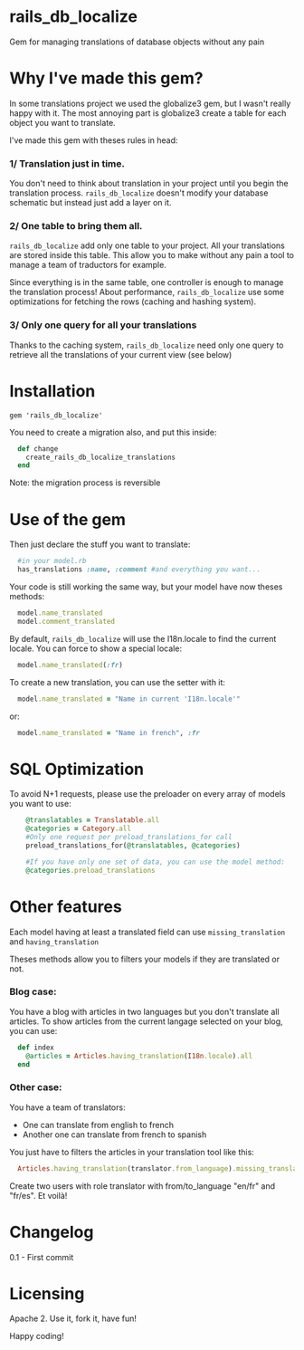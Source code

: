 # rails_db_localize

Gem for managing translations of database objects without any pain

# Why I've made this gem?

In some translations project we used the globalize3 gem, but I wasn't really happy with it.
The most annoying part is globalize3 create a table for each object you want to translate.

I've made this gem with theses rules in head:

### 1/ Translation just in time.

You don't need to think about translation in your project until you begin the translation process.
`rails_db_localize` doesn't modify your database schematic but instead just add a layer on it.

### 2/ One table to bring them all.

`rails_db_localize` add only one table to your project. All your translations are stored inside this table.
This allow you to make without any pain a tool to manage a team of traductors for example. 

Since everything is in the same table, one controller is enough to manage the translation process!
About performance, `rails_db_localize` use some optimizations for fetching the rows (caching and hashing system).

### 3/ Only one query for all your translations

Thanks to the caching system, `rails_db_localize` need only one query to retrieve all the translations of your current view (see below)

# Installation

```Gemfile
gem 'rails_db_localize'
```

You need to create a migration also, and put this inside:

```ruby
  def change
    create_rails_db_localize_translations
  end
```

Note: the migration process is reversible

# Use of the gem

Then just declare the stuff you want to translate:

```ruby
  #in your model.rb
  has_translations :name, :comment #and everything you want...
```

Your code is still working the same way, but your model have now theses methods:

```ruby
  model.name_translated
  model.comment_translated
```

By default, `rails_db_localize` will use the I18n.locale to find the current locale. You can force to show a special locale:

```ruby
  model.name_translated(:fr)
```

To create a new translation, you can use the setter with it:

```ruby
  model.name_translated = "Name in current 'I18n.locale'"
```

or:

```ruby
  model.name_translated = "Name in french", :fr
```

# SQL Optimization

To avoid N+1 requests, please use the preloader on every array of models you want to use:

```ruby
    @translatables = Translatable.all
    @categories = Category.all
    #Only one request per preload_translations_for call
    preload_translations_for(@translatables, @categories)

    #If you have only one set of data, you can use the model method:
    @categories.preload_translations
```

# Other features

Each model having at least a translated field can use `missing_translation` and `having_translation`

Theses methods allow you to filters your models if they are translated or not.

### Blog case:

You have a blog with articles in two languages but you don't translate all articles.
To show articles from the current langage selected on your blog, you can use:

```ruby
  def index
    @articles = Articles.having_translation(I18n.locale).all
  end
```

### Other case:

You have a team of translators:
- One can translate from english to french
- Another one can translate from french to spanish

You just have to filters the articles in your translation tool like this:
```ruby
  Articles.having_translation(translator.from_language).missing_translation(translator.to_language)
```
Create two users with role translator with from/to_language "en/fr" and "fr/es". Et voilà!

# Changelog

0.1 - First commit

# Licensing

Apache 2. Use it, fork it, have fun!

Happy coding!


